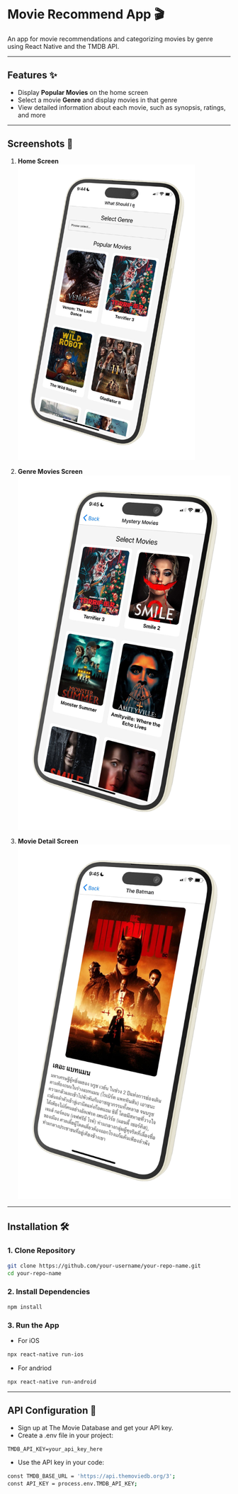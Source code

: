 # Movie Recommend App 🎬

An app for movie recommendations and categorizing movies by genre using React Native and the TMDB API.

---

## Features ✨
- Display **Popular Movies** on the home screen
- Select a movie **Genre** and display movies in that genre
- View detailed information about each movie, such as synopsis, ratings, and more
<!--
---

## Tech Stack 🛠️
- **Framework**: React Native
- **Navigation**: React Navigation
- **API**: TMDB (The Movie Database) API
- **State Management**: useState, useEffect
- **Styling**: StyleSheet
-->
---

## Screenshots 📱
1. **Home Screen**  
   <img src="./screenshots/home.png" alt="Home Screen" width="400"/>

2. **Genre Movies Screen**  
   ![Genre Screen](./screenshots/genre.png)

3. **Movie Detail Screen**  
   ![Detail Screen](./screenshots/detail.png)

---
## Installation 🛠️

### **1. Clone Repository**
```bash
git clone https://github.com/your-username/your-repo-name.git
cd your-repo-name
```
### **2. Install Dependencies**
```bash
npm install
```
### **3. Run the App**
- For iOS
```bash
npx react-native run-ios
```
- For andriod
```bash
npx react-native run-android
```
---
## API Configuration 🔑
- Sign up at The Movie Database and get your API key.
- Create a .env file in your project:
```
TMDB_API_KEY=your_api_key_here
```
- Use the API key in your code:
```bash
const TMDB_BASE_URL = 'https://api.themoviedb.org/3';
const API_KEY = process.env.TMDB_API_KEY;
```
